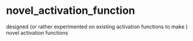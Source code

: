 # novel_activation_function
designed (or rather experimented on existing activation functions to make ) novel activation functions
